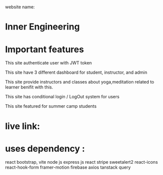 # 

website name: 
# Inner Engineering
 
# Important features
This site authenticate user with JWT token

This site have 3 different dashboard for student, instructor, and admin

This site provide instructors and classes about yoga,meditation related to learner benifit  with this.

This site has conditional login / LogOut system for users

This site featured for summer camp students

# live link: 
 
# uses dependency :
react bootstrap,
vite
node js
express js
react 
stripe
sweetalert2
react-icons
react-hook-form
framer-motion
firebase
axios
tanstack query


